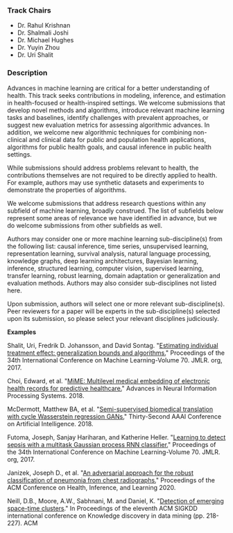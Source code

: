 <!-- ## Track 1: Machine Learning: Models, Algorithms, Inference, and Estimation -->


### Track Chairs
- Dr. Rahul Krishnan
- Dr. Shalmali Joshi 
- Dr. Michael Hughes
- Dr. Yuyin Zhou
- Dr. Uri Shalit

### Description
Advances in machine learning are critical for a better understanding of health. This track seeks contributions in modeling, inference, and estimation in health-focused or health-inspired settings. We welcome submissions that develop novel methods and algorithms, introduce relevant machine learning tasks and baselines, identify challenges with prevalent approaches, or suggest new evaluation metrics for assessing algorithmic advances. In addition, we welcome new algorithmic techniques for combining non-clinical and clinical data for public and population health applications, algorithms for public health goals, and causal inference in public health settings.

While submissions should address problems relevant to health, the contributions themselves are not required to be directly applied to health. For example, authors may use synthetic datasets and experiments to demonstrate the properties of algorithms.

We welcome submissions that address research questions within any subfield of machine learning, broadly construed. The list of subfields below represent some areas of relevance we have identified in advance, but we do welcome submissions from other subfields as well.

Authors may consider one or more machine learning sub-discipline(s) from the following list: causal inference, time series, unsupervised learning, representation learning, survival analysis, natural language processing, knowledge graphs, deep learning architectures, Bayesian learning, inference, structured learning, computer vision, supervised learning, transfer learning, robust learning, domain adaptation or generalization and evaluation methods. Authors may also consider sub-disciplines not listed here.

Upon submission, authors will select one or more relevant sub-discipline(s). Peer reviewers for a paper will be experts in the sub-discipline(s) selected upon its submission, so please select your relevant disciplines judiciously. 

<!-- #### Tasks
- Supervised learning
- Semi-supervised learning
- Few-shot learning
- Federated learning
- Unsupervised learning
- Transfer learning
- Domain adaptation and generalization
- Representation learning
- Causal inference
- Survival analysis
- Reinforcement learning
- Algorithmic fairness

#### Approaches
- Deep learning
- Bayesian methods
- Structured learning
- Adversarial learning
- Robust statistics
- Interpretability
- Distribution shift

#### Data modalities
- Computer vision
- Natural Language Processing
- Electronic Health Record data
- Spatio-temporal data
- Claims data
- Time-series
- Social determinants of health
- Knowledge graphs
- Mobile health -->

**Examples**

Shalit, Uri, Fredrik D. Johansson, and David Sontag. "<a href="https://arxiv.org/abs/1606.03976" target="_blank" rel="noopener">Estimating individual treatment effect: generalization bounds and algorithms.</a>" Proceedings of the 34th International Conference on Machine Learning-Volume 70. JMLR. org, 2017.

Choi, Edward, et al. "<a href="https://papers.nips.cc/paper/7706-mime-multilevel-medical-embedding-of-electronic-health-records-for-predictive-healthcare.pdf" target="_blank" rel="noopener">MiME: Multilevel medical embedding of electronic health records for predictive healthcare.</a>" Advances in Neural Information Processing Systems. 2018.

McDermott, Matthew BA, et al. "<a href="https://www.aaai.org/ocs/index.php/AAAI/AAAI18/paper/viewFile/16938/15951" target="_blank" rel="noopener">Semi-supervised biomedical translation with cycle Wasserstein regression GANs.</a>" Thirty-Second AAAI Conference on Artificial Intelligence. 2018.

Futoma, Joseph, Sanjay Hariharan, and Katherine Heller. "<a href="https://arxiv.org/abs/1706.04152" target="_blank" rel="noopener">Learning to detect sepsis with a multitask Gaussian process RNN classifier.</a>" Proceedings of the 34th International Conference on Machine Learning-Volume 70. JMLR. org, 2017.

Janizek, Joseph D., et al. "<a href="https://dl.acm.org/doi/10.1145/3368555.3384458" target="_blank" rel="noopener">An adversarial approach for the robust classification of pneumonia from chest radiographs.</a>" Proceedings of the ACM Conference on Health, Inference, and Learning 2020.

<!-- Mate, Aditya, et al. "<a href="https://arxiv.org/abs/2007.04432" target="_blank" rel="noopener">Collapsing Bandits and Their Application to Public Health Interventions.</a>" Advances in Neural Information Processing Systems 2020. -->

Neill, D.B., Moore, A.W., Sabhnani, M. and Daniel, K. "[Detection of emerging space-time clusters](https://www.cs.cmu.edu/~neill/papers/sss-kdd05.pdf)." In Proceedings of the eleventh ACM SIGKDD international conference on Knowledge discovery in data mining (pp. 218-227). ACM
